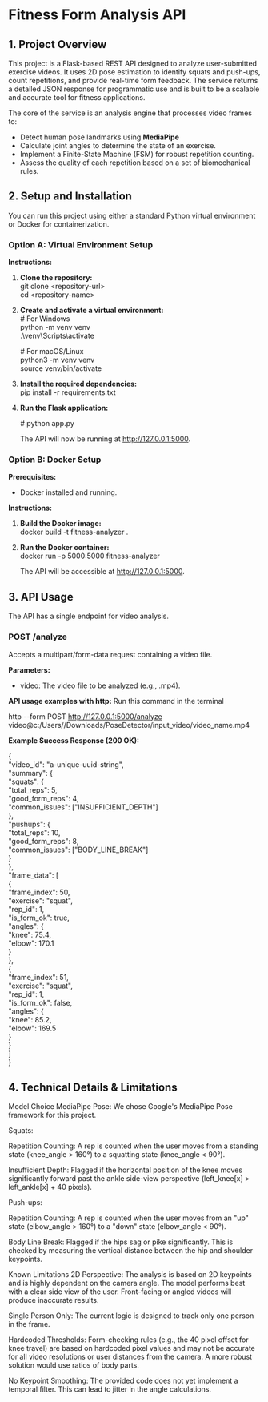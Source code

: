 # **Fitness Form Analysis API**

## **1\. Project Overview**

This project is a Flask-based REST API designed to analyze user-submitted exercise videos. It uses 2D pose estimation to identify squats and push-ups, count repetitions, and provide real-time form feedback. The service returns a detailed JSON response for programmatic use and is built to be a scalable and accurate tool for fitness applications.

The core of the service is an analysis engine that processes video frames to:

* Detect human pose landmarks using **MediaPipe**  
* Calculate joint angles to determine the state of an exercise.  
* Implement a Finite-State Machine (FSM) for robust repetition counting.  
* Assess the quality of each repetition based on a set of biomechanical rules.

## **2\. Setup and Installation**

You can run this project using either a standard Python virtual environment or Docker for containerization.

### **Option A: Virtual Environment Setup**

**Instructions:**

1. **Clone the repository:**  
   git clone \<repository-url\>  
   cd \<repository-name\>

2. **Create and activate a virtual environment:**  
   \# For Windows  
   python \-m venv venv  
   .\\venv\\Scripts\\activate

   \# For macOS/Linux  
   python3 \-m venv venv  
   source venv/bin/activate

3. **Install the required dependencies:**  
   pip install \-r requirements.txt

4. **Run the Flask application:**  

   \# python app.py

   The API will now be running at http://127.0.0.1:5000.

### **Option B: Docker Setup**

**Prerequisites:**

* Docker installed and running.

**Instructions:**

1. **Build the Docker image:**  
   docker build \-t fitness-analyzer .

2. **Run the Docker container:**  
   docker run \-p 5000:5000 fitness-analyzer

   The API will be accessible at http://127.0.0.1:5000.

## **3\. API Usage**

The API has a single endpoint for video analysis.

### **POST /analyze**

Accepts a multipart/form-data request containing a video file.

**Parameters:**

* video: The video file to be analyzed (e.g., .mp4).

**API usage examples with http:**
Run this command in the terminal 

http --form POST http://127.0.0.1:5000/analyze video@c:/Users/<username>/Downloads/PoseDetector/input_video/video_name.mp4

**Example Success Response (200 OK):**

{  
  "video\_id": "a-unique-uuid-string",  
  "summary": {  
    "squats": {  
      "total\_reps": 5,  
      "good\_form\_reps": 4,  
      "common\_issues": \["INSUFFICIENT\_DEPTH"\]  
    },  
    "pushups": {  
      "total\_reps": 10,  
      "good\_form\_reps": 8,  
      "common\_issues": \["BODY\_LINE\_BREAK"\]  
    }  
  },  
  "frame\_data": \[  
    {  
      "frame\_index": 50,  
      "exercise": "squat",  
      "rep\_id": 1,  
      "is\_form\_ok": true,  
      "angles": {  
        "knee": 75.4,  
        "elbow": 170.1  
      }  
    },  
    {  
      "frame\_index": 51,  
      "exercise": "squat",  
      "rep\_id": 1,  
      "is\_form\_ok": false,  
      "angles": {  
        "knee": 85.2,  
        "elbow": 169.5  
      }  
    }  
  \]  
}

## **4\. Technical Details & Limitations**

Model Choice
MediaPipe Pose: We chose Google's MediaPipe Pose framework for this project. 

Squats:

Repetition Counting: A rep is counted when the user moves from a standing state (knee_angle > 160°) to a squatting state (knee_angle < 90°).

 Insufficient Depth: Flagged if the horizontal position of the knee moves significantly forward past the ankle side-view perspective (left_knee[x] > left_ankle[x] + 40 pixels).

Push-ups:

Repetition Counting: A rep is counted when the user moves from an "up" state (elbow_angle > 160°) to a "down" state (elbow_angle < 90°).

Body Line Break: Flagged if the hips sag or pike significantly. This is checked by measuring the vertical distance between the hip and shoulder keypoints.

Known Limitations
2D Perspective: The analysis is based on 2D keypoints and is highly dependent on the camera angle. The model performs best with a clear side view of the user. Front-facing or angled videos will produce inaccurate results.

Single Person Only: The current logic is designed to track only one person in the frame.

Hardcoded Thresholds: Form-checking rules (e.g., the 40 pixel offset for knee travel) are based on hardcoded pixel values and may not be accurate for all video resolutions or user distances from the camera. A more robust solution would use ratios of body parts.

No Keypoint Smoothing: The provided code does not yet implement a temporal filter. This can lead to jitter in the angle calculations.
